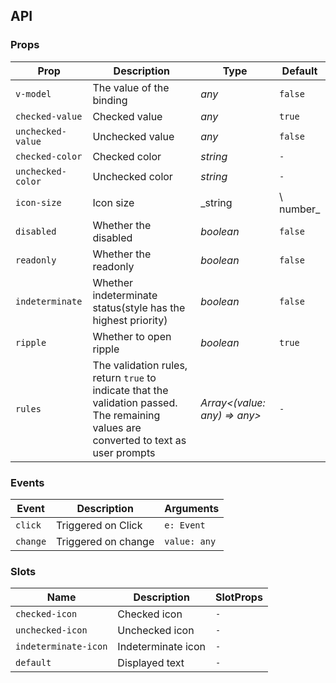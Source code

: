 ## API

### Props

| Prop | Description | Type | Default |
| --- | --- | --- | --- |
| `v-model` | The value of the binding | _any_ | `false` |
| `checked-value` | Checked value | _any_ | `true` |
| `unchecked-value` | Unchecked value | _any_ | `false` |
| `checked-color` | Checked color | _string_ | `-` |
| `unchecked-color` | Unchecked color | _string_ | `-` |
| `icon-size` | Icon size | _string |\ number_ | `-` |
| `disabled` | Whether the disabled | _boolean_ | `false` |
| `readonly` | Whether the readonly | _boolean_ | `false` |
| `indeterminate` | Whether indeterminate status(style has the highest priority) | _boolean_ | `false` |
| `ripple` | Whether to open ripple | _boolean_ | `true` |
| `rules` | The validation rules, return `true` to indicate that the validation passed. The remaining values are converted to text as user prompts | _Array<(value: any) => any>_ | `-` |

### Events

| Event | Description | Arguments |
| --- | --- | --- |
| `click` | Triggered on Click | `e: Event` |
| `change` | Triggered on change | `value: any` |

### Slots

| Name | Description | SlotProps |
| --- | --- | --- |
| `checked-icon` | Checked icon | `-` |
| `unchecked-icon` | Unchecked icon | `-` |
| `indeterminate-icon` | Indeterminate icon | `-` |
| `default` | Displayed text | `-` |